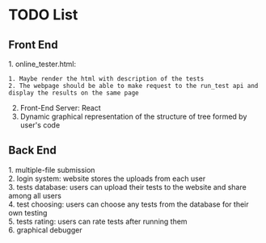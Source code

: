 <h1> TODO List </h1>
<h2> Front End </h2>
1. online_tester.html: <br/>

    1. Maybe render the html with description of the tests
    2. The webpage should be able to make request to the run_test api and display the results on the same page
2. Front-End Server: React<br/>
3. Dynamic graphical representation of the structure of tree formed by user's code<br/>

<h2> Back End </h2>
1. multiple-file submission<br/>
2. login system: website stores the uploads from each user<br/>
3. tests database: users can upload their tests to the website and share among all users<br/>
4. test choosing: users can choose any tests from the database for their own testing<br/>
5. tests rating: users can rate tests after running them<br/>
6. graphical debugger
